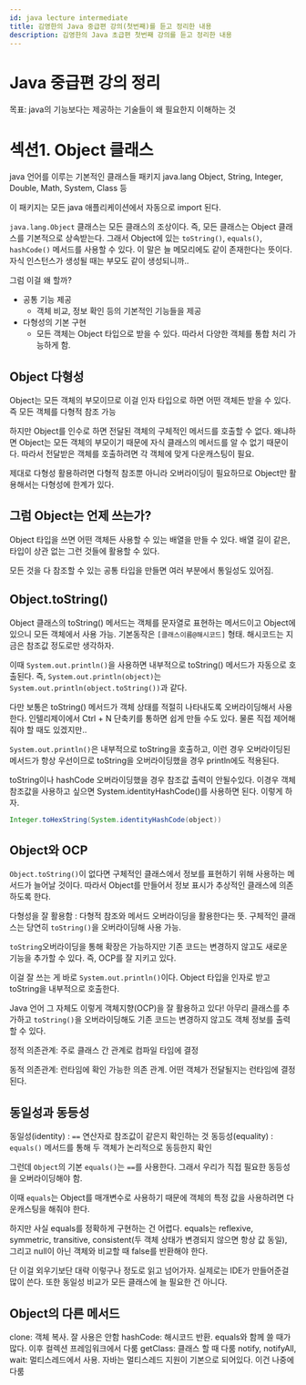 ```yaml
---
id: java lecture intermediate
title: 김영한의 Java 중급편 강의(첫번째)를 듣고 정리한 내용
description: 김영한의 Java 초급편 첫번째 강의를 듣고 정리한 내용
---
```


# Java 중급편 강의 정리

목표: java의 기능보다는 제공하는 기술들이 왜 필요한지 이해하는 것

# 섹션1. Object 클래스

java 언어를 이루는 기본적인 클래스들 패키지 java.lang
Object, String, Integer, Double, Math, System, Class 등

이 패키지는 모든 java 애플리케이션에서 자동으로 import 된다.

`java.lang.Object` 클래스는 모든 클래스의 조상이다. 즉, 모든 클래스는 Object 클래스를 기본적으로 상속받는다. 그래서 Object에 있는 `toString()`, `equals()`, `hashCode()` 메서드를 사용할 수 있다. 이 말은 늘 메모리에도 같이 존재한다는 뜻이다. 자식 인스턴스가 생성될 때는 부모도 같이 생성되니까..

그럼 이걸 왜 할까?
- 공통 기능 제공
  - 객체 비교, 정보 확인 등의 기본적인 기능들을 제공
- 다형성의 기본 구현
  - 모든 객체는 Object 타입으로 받을 수 있다. 따라서 다양한 객체를 통합 처리 가능하게 함.

## Object 다형성

Object는 모든 객체의 부모이므로 이걸 인자 타입으로 하면 어떤 객체든 받을 수 있다. 즉 모든 객체를 다형적 참조 가능

하지만 Object를 인수로 하면 전달된 객체의 구체적인 메서드를 호출할 수 없다. 왜냐하면 Object는 모든 객체의 부모이기 때문에 자식 클래스의 메서드를 알 수 없기 때문이다.
따라서 전달받은 객체를 호출하려면 각 객체에 맞게 다운캐스팅이 필요.

제대로 다형성 활용하려면 다형적 참조뿐 아니라 오버라이딩이 필요하므로 Object만 활용해서는 다형성에 한계가 있다.

## 그럼 Object는 언제 쓰는가?

Object 타입을 쓰면 어떤 객체든 사용할 수 있는 배열을 만들 수 있다. 배열 길이 같은, 타입이 상관 없는 그런 것들에 활용할 수 있다.

모든 것을 다 참조할 수 있는 공통 타입을 만들면 여러 부분에서 통일성도 있어짐.

## Object.toString()

Object 클래스의 toString() 메서드는 객체를 문자열로 표현하는 메서드이고 Object에 있으니 모든 객체에서 사용 가능. 기본동작은 `[클래스이름@해시코드]` 형태. 해시코드는 지금은 참조값 정도로만 생각하자.

이때 `System.out.println()`을 사용하면 내부적으로 toString() 메서드가 자동으로 호출된다. 즉, `System.out.println(object)`는 `System.out.println(object.toString())`과 같다.

다만 보통은 toString() 메서드가 객체 상태를 적절히 나타내도록 오버라이딩해서 사용한다. 인텔리제이에서 Ctrl + N 단축키를 통하면 쉽게 만들 수도 있다. 물론 직접 제어해 줘야 할 때도 있겠지만..

`System.out.println()`은 내부적으로 toString을 호출하고, 이런 경우 오버라이딩된 메서드가 항상 우선이므로 toString을 오버라이딩했을 경우 println에도 적용된다.

toString이나 hashCode 오버라이딩했을 경우 참조값 출력이 안될수있다. 이경우 객체 참조값을 사용하고 싶으면 System.identityHashCode()를 사용하면 된다. 이렇게 하자.

```java
Integer.toHexString(System.identityHashCode(object))
```

## Object와 OCP

`Object.toString()`이 없다면 구체적인 클래스에서 정보를 표현하기 위해 사용하는 메서드가 늘어날 것이다. 따라서 Object를 만들어서 정보 표시가 추상적인 클래스에 의존하도록 한다.

다형성을 잘 활용함 : 다형적 참조와 메서드 오버라이딩을 활용한다는 뜻. 구체적인 클래스는 당연히 `toString()`을 오버라이딩해 사용 가능.

`toString`오버라이딩을 통해 확장은 가능하지만 기존 코드는 변경하지 않고도 새로운 기능을 추가할 수 있다. 즉, OCP를 잘 지키고 있다.

이걸 잘 쓰는 게 바로 `System.out.println()`이다. Object 타입을 인자로 받고 toString을 내부적으로 호출한다.

Java 언어 그 자체도 이렇게 객체지향(OCP)을 잘 활용하고 있다! 아무리 클래스를 추가하고 `toString()`을 오버라이딩해도 기존 코드는 변경하지 않고도 객체 정보를 출력할 수 있다.

정적 의존관계: 주로 클래스 간 관계로 컴파일 타임에 결정

동적 의존관계: 런타임에 확인 가능한 의존 관계. 어떤 객체가 전달될지는 런타임에 결정된다.

## 동일성과 동등성

동일성(identity) : `==` 연산자로 참조값이 같은지 확인하는 것
동등성(equality) : `equals()` 메서드를 통해 두 객체가 논리적으로 동등한지 확인

그런데 `Object`의 기본 `equals()`는 `==`를 사용한다. 그래서 우리가 직접 필요한 동등성을 오버라이딩해야 함.

이때 `equals`는 Object를 매개변수로 사용하기 때문에 객체의 특정 값을 사용하려면 다운캐스팅을 해줘야 한다.

하지만 사실 equals를 정확하게 구현하는 건 어렵다. equals는 reflexive, symmetric, transitive, consistent(두 객체 상태가 변경되지 않으면 항상 값 동일), 그리고 null이 아닌 객체와 비교할 때 false를 반환해야 한다.

단 이걸 외우기보단 대략 이렇구나 정도로 읽고 넘어가자. 실제로는 IDE가 만들어준걸 많이 쓴다. 또한 동일성 비교가 모든 클래스에 늘 필요한 건 아니다.

## Object의 다른 메서드

clone: 객체 복사. 잘 사용은 안함
hashCode: 해시코드 반환. equals와 함께 쓸 때가 많다. 이후 컬렉션 프레임워크에서 다룸
getClass: 클래스 할 때 다룸
notify, notifyAll, wait: 멀티스레드에서 사용. 자바는 멀티스레드 지원이 기본으로 되어있다. 이건 나중에 다룸